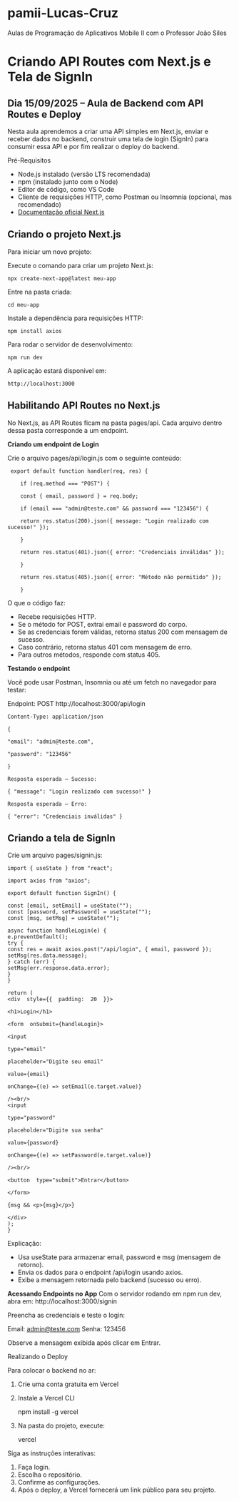 # pamii-Lucas-Cruz
Aulas de Programação de Aplicativos Mobile II com o Professor João Siles


# Criando API Routes com Next.js e Tela de SignIn

## Dia 15/09/2025 – Aula de Backend com API Routes e Deploy

Nesta aula aprendemos a criar uma API simples em Next.js, enviar e receber dados no backend, construir uma tela de login (SignIn) para consumir essa API e por fim realizar o deploy do backend.

Pré-Requisitos

 - Node.js instalado (versão LTS recomendada)
 - npm (instalado junto com o Node)
 - Editor de código, como VS Code
 - Cliente de requisições HTTP, como Postman ou Insomnia (opcional, mas recomendado)
 - [Documentação oficial Next.js](https://nextjs.org/docs)



## Criando o projeto Next.js

Para iniciar um novo projeto:

Execute o comando para criar um projeto Next.js:

    npx create-next-app@latest meu-app

Entre na pasta criada:

    cd meu-app

Instale a dependência para requisições HTTP:

    npm install axios

Para rodar o servidor de desenvolvimento:

    npm run dev

A aplicação estará disponível em:

    http://localhost:3000

## Habilitando API Routes no Next.js

No Next.js, as API Routes ficam na pasta pages/api.
Cada arquivo dentro dessa pasta corresponde a um endpoint.

**Criando um endpoint de Login**

Crie o arquivo pages/api/login.js com o seguinte conteúdo:

   

     export default function handler(req, res) {
        
        if (req.method === "POST") {
        
        const { email, password } = req.body;
          
        if (email === "admin@teste.com" && password === "123456") {
        
        return res.status(200).json({ message: "Login realizado com sucesso!" });
        
        }
        
	    return res.status(401).json({ error: "Credenciais inválidas" });
    
	    }
    
	    return res.status(405).json({ error: "Método não permitido" });
    
	    }

  
O que o código faz:

 - Recebe requisições HTTP.
 - Se o método for POST, extrai email e password do corpo.
 - Se as credenciais forem válidas, retorna status 200 com mensagem de
   sucesso.
 - Caso contrário, retorna status 401 com mensagem de erro.
 - Para outros métodos, responde com status 405.

**Testando o endpoint**

Você pode usar Postman, Insomnia ou até um fetch no navegador para testar:

Endpoint: POST http://localhost:3000/api/login


    Content-Type: application/json  
    
    {
    
    "email": "admin@teste.com",
    
    "password": "123456"
    
    }
    
    Resposta esperada – Sucesso:
    
    { "message": "Login realizado com sucesso!" }
    
    Resposta esperada – Erro:
    
    { "error": "Credenciais inválidas" }

## Criando a tela de SignIn

Crie um arquivo pages/signin.js:

    import { useState } from "react";
    
    import axios from "axios";
    
    export default function SignIn() {
    
    const [email, setEmail] = useState("");
    const [password, setPassword] = useState("");
    const [msg, setMsg] = useState("");
    
    async function handleLogin(e) {
    e.preventDefault();
    try {
    const res = await axios.post("/api/login", { email, password });
    setMsg(res.data.message);
    } catch (err) {
    setMsg(err.response.data.error);
    }
    }
    
    return (
    <div  style={{  padding:  20  }}>
    
    <h1>Login</h1>
    
    <form  onSubmit={handleLogin}>
    
    <input
    
    type="email"
    
    placeholder="Digite seu email"
    
    value={email}
    
    onChange={(e) => setEmail(e.target.value)}
    
    /><br/>
    <input
    
    type="password"
    
    placeholder="Digite sua senha"
    
    value={password}
    
    onChange={(e) => setPassword(e.target.value)}
    
    /><br/>
    
    <button  type="submit">Entrar</button>
    
    </form>
    
    {msg && <p>{msg}</p>}
    
    </div>
    );
    }

Explicação:

 - Usa useState para armazenar email, password e msg (mensagem de
   retorno). 
 - Envia os dados para o endpoint /api/login usando axios.
 - Exibe a mensagem retornada pelo backend (sucesso ou erro).

**Acessando Endpoints no App**
Com o servidor rodando em npm run dev, abra em:
http://localhost:3000/signin

Preencha as credenciais e teste o login:

Email: admin@teste.com
Senha: 123456

Observe a mensagem exibida após clicar em Entrar.

Realizando o Deploy

Para colocar o backend no ar:

 1. Crie uma conta gratuita em Vercel
 2. Instale a Vercel CLI

    npm install -g vercel

 3. Na pasta do projeto, execute:

    vercel

Siga as instruções interativas: 

 1. Faça login.
 2. Escolha o repositório.
 3. Confirme as configurações.
 4. Após o deploy, a Vercel fornecerá um link público para seu projeto.

  

